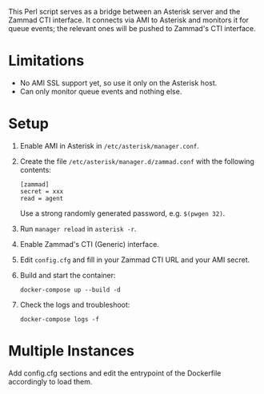 This Perl script serves as a bridge between an Asterisk server and the Zammad CTI interface. It connects via AMI to Asterisk and monitors it for queue events; the relevant ones will be pushed to Zammad's CTI interface.

# Limitations

- No AMI SSL support yet, so use it only on the Asterisk host.
- Can only monitor queue events and nothing else.

# Setup

1. Enable AMI in Asterisk in `/etc/asterisk/manager.conf`.

2. Create the file `/etc/asterisk/manager.d/zammad.conf` with the following contents:

    ```
    [zammad]
    secret = xxx
    read = agent
    ```

    Use a strong randomly generated password, e.g. `$(pwgen 32)`.

3. Run `manager reload` in `asterisk -r`.

4. Enable Zammad's CTI (Generic) interface.

5. Edit `config.cfg` and fill in your Zammad CTI URL and your AMI secret.

6. Build and start the container:

    ```
    docker-compose up --build -d
    ```

7. Check the logs and troubleshoot:

    ```
    docker-compose logs -f
    ```
# Multiple Instances
Add config.cfg sections and edit the entrypoint of the Dockerfile accordingly to load them.
